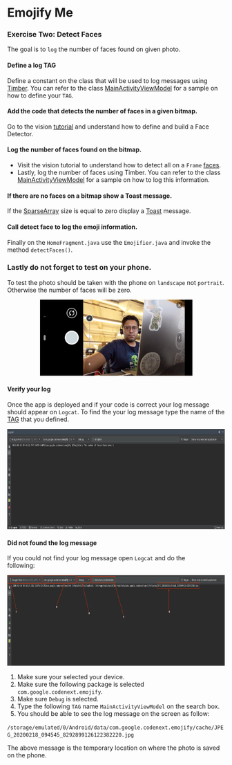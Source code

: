 # Emojify Me

### Exercise Two: Detect Faces
The goal is to `log` the number of faces found on given photo.

#### Define a log TAG
Define a constant on the class that will be used to log messages using
[Timber](https://medium.com/mindorks/better-logging-in-android-using-timber-72e40cc2293d).
You can refer to the class [MainActivityViewModel](https://github.com/encomp/codenext_emojify/blob/01-branch/app/src/main/java/com/google/codenext/emojify/viewmodel/MainActivityViewModel.java#L25)
for a sample on how to define your `TAG`.

#### Add the code that detects the number of faces in a given bitmap.
Go to the vision [tutorial](https://developers.google.com/vision/android/detect-faces-tutorial#creating_the_face_detector)
and understand how to define and build a Face Detector.

#### Log the number of faces found on the bitmap.
* Visit the vision tutorial to understand how to detect all on a `Frame`
  [faces](https://developers.google.com/vision/android/detect-faces-tutorial#detecting_faces_and_facial_landmarks).
* Lastly, log the number of faces using Timber. You can refer to the
  class [MainActivityViewModel](https://github.com/encomp/codenext_emojify/blob/01-branch/app/src/main/java/com/google/codenext/emojify/viewmodel/MainActivityViewModel.java#L36)
  for a sample on how to log this information.

#### If there are no faces on a bitmap show a Toast message.
If the [SparseArray](https://developer.android.com/reference/android/util/SparseArray)
size is equal to zero display a [Toast](https://developer.android.com/guide/topics/ui/notifiers/toasts)
message.

#### Call detect face to log the emoji information.
Finally on the `HomeFragment.java` use the `Emojifier.java` and invoke
the method `detectFaces()`.

### Lastly do not forget to test on your phone.
To test the photo should be taken with the phone on `landscape` not
`portrait`. Otherwise the number of faces will be zero.

<p align="center">
    <img src="/resources/photo_demo.png" data-canonical-src="/images/photo_demo.png" width="353" height="176" />
</p>

#### Verify your log
Once the app is deployed and if your code is correct your log message
should appear on `Logcat`. To find the your log message type the name of
the [TAG](#define-a-log-tag) that you defined.

<p align="center">
    <img src="/resources/logcat.png" data-canonical-src="/images/logcat.png" width="819" height="232" />
</p>

#### Did not found the log message
If you could not find your log message open `Logcat` and do the  
following:

<p align="center">
    <img src="/resources/logcat_debug.png" data-canonical-src="/images/logcat_debug.png" width="820" height="210" />
</p>

1. Make sure your selected your device.
2. Make sure the following package is selected `com.google.codenext.emojify`.
3. Make sure `Debug` is selected.
4. Type the following `TAG` name `MainActivityViewModel` on the search box.
5. You should be able to see the log message on the screen as follow:

`/storage/emulated/0/Android/data/com.google.codenext.emojify/cache/JPEG_20200218_094545_8292899126122382220.jpg`

The above message is the temporary location on where the photo is saved  
on the phone.
